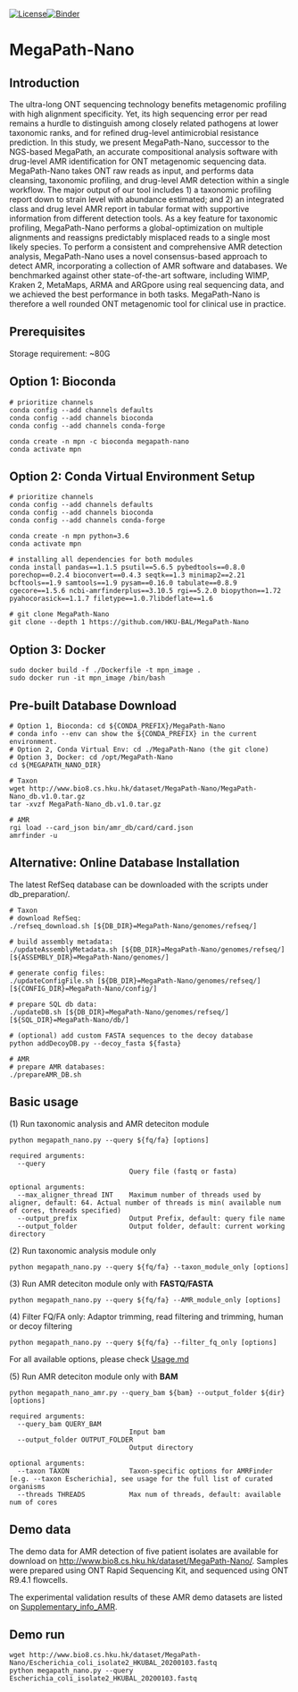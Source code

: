 [![License](https://img.shields.io/badge/License-BSD%203--Clause-blue.svg)](https://opensource.org/licenses/BSD-3-Clause)[![Binder](https://mybinder.org/badge_logo.svg)](https://mybinder.org/v2/gh/HKU-BAL/MegaPath-Nano/master)

# MegaPath-Nano

## Introduction

The ultra-long ONT sequencing technology benefits metagenomic profiling with high alignment specificity. Yet, its high sequencing error per read remains a hurdle to distinguish among closely related pathogens at lower taxonomic ranks, and for refined drug-level antimicrobial resistance prediction. In this study, we present MegaPath-Nano, successor to the NGS-based MegaPath, an accurate compositional analysis software with drug-level AMR identification for ONT metagenomic sequencing data. MegaPath-Nano takes ONT raw reads as input, and performs  data cleansing, taxonomic profiling, and drug-level AMR detection within a single workflow. The major output of our tool includes 1) a taxonomic profiling report down to strain level with abundance estimated; and 2) an integrated class and drug level AMR report in tabular format with supportive information from different detection tools. As a key feature for taxonomic profiling, MegaPath-Nano performs a global-optimization on multiple alignments and reassigns predictably misplaced reads to a single most likely species. To perform a consistent and comprehensive AMR detection analysis, MegaPath-Nano uses a novel consensus-based approach to detect AMR, incorporating a collection of AMR software and databases. We benchmarked against other state-of-the-art software, including WIMP, Kraken 2, MetaMaps, ARMA and ARGpore using real sequencing data, and we achieved the best performance in both tasks. MegaPath-Nano is therefore a well rounded ONT metagenomic tool for clinical use in practice.

## Prerequisites

Storage requirement: ~80G

## Option 1: Bioconda
```
# prioritize channels
conda config --add channels defaults
conda config --add channels bioconda
conda config --add channels conda-forge

conda create -n mpn -c bioconda megapath-nano
conda activate mpn
```


## Option 2: Conda Virtual Environment Setup
```
# prioritize channels
conda config --add channels defaults
conda config --add channels bioconda
conda config --add channels conda-forge

conda create -n mpn python=3.6
conda activate mpn

# installing all dependencies for both modules
conda install pandas==1.1.5 psutil==5.6.5 pybedtools==0.8.0 porechop==0.2.4 bioconvert==0.4.3 seqtk==1.3 minimap2==2.21 bcftools==1.9 samtools==1.9 pysam==0.16.0 tabulate==0.8.9 cgecore==1.5.6 ncbi-amrfinderplus==3.10.5 rgi==5.2.0 biopython==1.72 pyahocorasick==1.1.7 filetype==1.0.7libdeflate==1.6

# git clone MegaPath-Nano
git clone --depth 1 https://github.com/HKU-BAL/MegaPath-Nano
```

## Option 3: Docker
```
sudo docker build -f ./Dockerfile -t mpn_image . 
sudo docker run -it mpn_image /bin/bash
```



## Pre-built Database Download
```
# Option 1, Bioconda: cd ${CONDA_PREFIX}/MegaPath-Nano
# conda info --env can show the ${CONDA_PREFIX} in the current environment.
# Option 2, Conda Virtual Env: cd ./MegaPath-Nano (the git clone)
# Option 3, Docker: cd /opt/MegaPath-Nano
cd ${MEGAPATH_NANO_DIR}

# Taxon
wget http://www.bio8.cs.hku.hk/dataset/MegaPath-Nano/MegaPath-Nano_db.v1.0.tar.gz
tar -xvzf MegaPath-Nano_db.v1.0.tar.gz

# AMR
rgi load --card_json bin/amr_db/card/card.json
amrfinder -u
```

## Alternative: Online Database Installation
The latest RefSeq database can be downloaded with the scripts under db_preparation/. 
```
# Taxon
# download RefSeq:
./refseq_download.sh [${DB_DIR}=MegaPath-Nano/genomes/refseq/]

# build assembly metadata:
./updateAssemblyMetadata.sh [${DB_DIR}=MegaPath-Nano/genomes/refseq/] [${ASSEMBLY_DIR}=MegaPath-Nano/genomes/]

# generate config files:
./updateConfigFile.sh [${DB_DIR}=MegaPath-Nano/genomes/refseq/] [${CONFIG_DIR}=MegaPath-Nano/config/]

# prepare SQL db data:
./updateDB.sh [${DB_DIR}=MegaPath-Nano/genomes/refseq/] [${SQL_DIR}=MegaPath-Nano/db/]

# (optional) add custom FASTA sequences to the decoy database 
python addDecoyDB.py --decoy_fasta ${fasta}

# AMR
# prepare AMR databases:
./prepareAMR_DB.sh

```

## Basic usage
(1) Run taxonomic analysis and AMR deteciton module
```
python megapath_nano.py --query ${fq/fa} [options]

required arguments:
  --query
                              Query file (fastq or fasta)

optional arguments:
  --max_aligner_thread INT    Maximum number of threads used by aligner, default: 64. Actual number of threads is min( available num of cores, threads specified)
  --output_prefix             Output Prefix, default: query file name
  --output_folder             Output folder, default: current working directory 
```

(2) Run taxonomic analysis module only
```
python megapath_nano.py --query ${fq/fa} --taxon_module_only [options]

```

(3) Run AMR deteciton module only with **FASTQ/FASTA**
```
python megapath_nano.py --query ${fq/fa} --AMR_module_only [options]

```

(4) Filter FQ/FA only: Adaptor trimming, read filtering and trimming, human or decoy filtering
```
python megapath_nano.py --query ${fq/fa} --filter_fq_only [options]
```
For all available options, please check [Usage.md](docs/Usage.md)


(5) Run AMR deteciton module only with **BAM**
```
python megapath_nano_amr.py --query_bam ${bam} --output_folder ${dir} [options]

required arguments:
  --query_bam QUERY_BAM
                              Input bam
  --output_folder OUTPUT_FOLDER
                              Output directory

optional arguments:
  --taxon TAXON               Taxon-specific options for AMRFinder [e.g. --taxon Escherichia], see usage for the full list of curated organisms
  --threads THREADS           Max num of threads, default: available num of cores
```



## Demo data

The demo data for AMR detection of five patient isolates are available for download on http://www.bio8.cs.hku.hk/dataset/MegaPath-Nano/. Samples were prepared using ONT Rapid Sequencing Kit, and sequenced using ONT R9.4.1 flowcells.
  
The experimental validation results of these AMR demo datasets are listed on [Supplementary_info_AMR](docs/Supplementary_info_demo_AMR_data.md).

## Demo run

```
wget http://www.bio8.cs.hku.hk/dataset/MegaPath-Nano/Escherichia_coli_isolate2_HKUBAL_20200103.fastq
python megapath_nano.py --query Escherichia_coli_isolate2_HKUBAL_20200103.fastq
```

